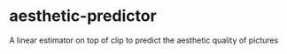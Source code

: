# aesthetic-predictor
A linear estimator on top of clip to predict the aesthetic quality of pictures
